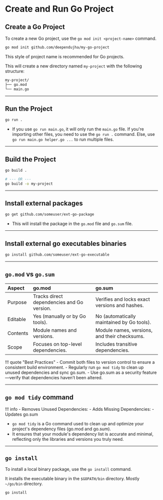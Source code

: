 # Create and Run Go Project

## Create a Go Project

To create a new Go project, use the `go mod init <project-name>` command.

```bash
go mod init github.com/deependujha/my-go-project
```

This style of project name is recommended for Go projects.

This will create a new directory named `my-project` with the following structure:

```md
my-project/
├── go.mod
└── main.go
```

---

## Run the Project

```bash
go run .
```

- If you use `go run main.go`, it will only run the `main.go` file. If you're importing other files, you need to use the `go run .` command. Else, use `go run main.go helper.go ...` to run multiple files.

---

## Build the Project

```bash
go build .

# --- OR ---
go build -o my-project
```

---

## Install external packages

```bash
go get github.com/someuser/ext-go-package
```

- This will install the package in the `go.mod` file and `go.sum` file.

---

## Install external go executables binaries

```bash
go install github.com/someuser/ext-go-executable
```

---

## `go.mod` vs `go.sum`

| Aspect | go.mod | go.sum |
| :--- | :--- | :--- |
| Purpose | Tracks direct dependencies and Go version.| Verifies and locks exact versions and hashes. |
| Editable | Yes (manually or by Go tools).| No (automatically maintained by Go tools). |
| Contents | Module names and versions.| Module names, versions, and their checksums. |
| Scope | Focuses on top-level dependencies. | Includes transitive dependencies. |

!!! quote "Best Practices"
    - Commit both files to version control to ensure a consistent build environment.
    - Regularly run `go mod tidy` to clean up unused dependencies and sync go.sum.
    - Use go.sum as a security feature—verify that dependencies haven’t been altered.

---

## `go mod tidy` command

!!! info
    - Removes Unused Dependencies:
    - Adds Missing Dependencies:
    - Updates go.sum

- `go mod tidy` is a Go command used to clean up and optimize your project's dependency files (go.mod and go.sum).
- It ensures that your module's dependency list is accurate and minimal, reflecting only the libraries and versions you truly need.

---

## `go install`

To install a local binary package, use the `go install` command.

It installs the executable binary in the `$GOPATH/bin` directory. Mostly `~/go/bin` directory.

```bash
go install
```
